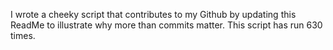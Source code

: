 I wrote a cheeky script that contributes to my Github by updating this ReadMe to illustrate why more than commits matter. This script has run 630 times.